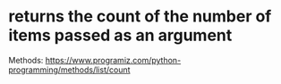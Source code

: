 # returns the count of the number of items passed as an argument

Methods: https://www.programiz.com/python-programming/methods/list/count